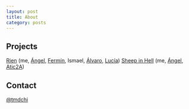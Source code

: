 ```yaml
---
layout: post
title: About
category: posts
---
```


Projects
--------

[Rien][rien] (me, [Ángel][rtypex], [Fermín][fermin], Ismael, [Álvaro][alvaro], [Lucía][lucia])
[Sheep in Hell][sheepinhell] (me, [Ángel][rtypex], [Atic2A][atic2a])

Contact
-------

[@tmdchi][tmdchi]

[tmdchi]: http://www.twitter.com/tmdchi
[rien]: http://projectrien.wordpress.com
[rtypex]: http://rtypex.com
[fermin]: http://www.twitter.com/ferminho
[alvaro]: http://www.twitter.com/alopfr
[lucia]: http://www.twitter.com/Lu_Gallegos
[sheepinhell]: https://twitter.com/search?q=%23sheepinhell+OR+%23sheepinthehell
[atic2a]: http://www.atic2a.com
